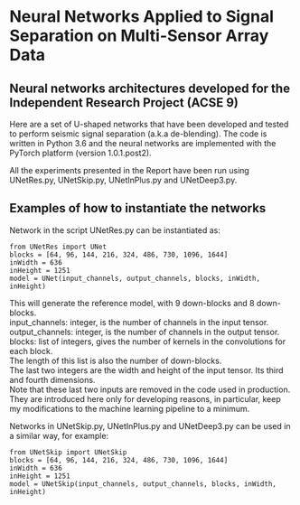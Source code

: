 # Neural Networks Applied to Signal Separation on Multi-Sensor Array Data

## Neural networks architectures developed for the Independent Research Project (ACSE 9)

Here are a set of U-shaped networks that have been developed and tested to perform seismic signal separation (a.k.a de-blending).
The code is written in Python 3.6 and the neural networks are implemented with the PyTorch platform (version 1.0.1.post2).

All the experiments presented in the Report have been run using UNetRes.py, UNetSkip.py, UNetInPlus.py and UNetDeep3.py.  

## Examples of how to instantiate the networks
Network in the script UNetRes.py can be instantiated as:

```
from UNetRes import UNet
blocks = [64, 96, 144, 216, 324, 486, 730, 1096, 1644]
inWidth = 636
inHeight = 1251
model = UNet(input_channels, output_channels, blocks, inWidth, inHeight)
```

This will generate the reference model, with 9 down-blocks and 8 down-blocks.  
input_channels: integer, is the number of channels in the input tensor.  
output_channels: integer, is the number of channels in the output tensor.  
blocks: list of integers, gives the number of kernels in the convolutions for each block.  
The length of this list is also the number of down-blocks.  
The last two integers are the width and height of the input tensor. Its third and fourth dimensions.  
Note that these last two inputs are removed in the code used in production. They are introduced here only for developing reasons, in particular, keep my modifications to the machine learning pipeline to a minimum.  

Networks in UNetSkip.py, UNetInPlus.py and UNetDeep3.py can be used in a similar way, for example:

```
from UNetSkip import UNetSkip
blocks = [64, 96, 144, 216, 324, 486, 730, 1096, 1644]
inWidth = 636
inHeight = 1251
model = UNetSkip(input_channels, output_channels, blocks, inWidth, inHeight)
```
